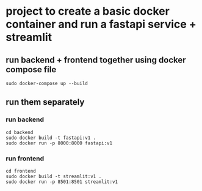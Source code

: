 # project to create a basic docker container and run a fastapi service + streamlit
## run backend + frontend together using docker compose file 
```
sudo docker-compose up --build
```

## run them separately
### run backend 
```
cd backend 
sudo docker build -t fastapi:v1 .
sudo docker run -p 8000:8000 fastapi:v1
```
### run frontend 
```
cd frontend
sudo docker build -t streamlit:v1 .
sudo docker run -p 8501:8501 streamlit:v1
```